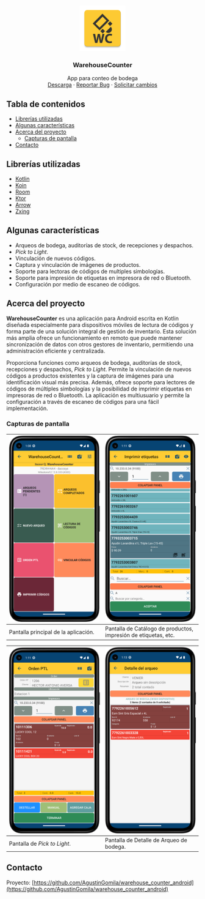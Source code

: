 <br/>
<p align="center">
    <a href="https://github.com/AgustinGomila/warehouse_counter_android">
    <img src="logo.png" alt="Logo" width="120"   height="120" />
    </a>

<h3 align="center">WarehouseCounter</h3>
<p align="center">
App para conteo de bodega
<br/>
<a href="http://resources.dacosys.com/Warehouse_Counter/Milestone12/installers/android/warehouseCounter-release.apk">
Descarga</a>
·
<a href="https://github.com/AgustinGomila/warehouse_counter_android/issues">Reportar Bug</a>
·
<a href="https://github.com/AgustinGomila/warehouse_counter_android/issues">Solicitar cambios</a>
</p>
</p>

<!-- TABLE OF CONTENTS -->

## Tabla de contenidos

* [Librerías utilizadas](#librerías-utilizadas)
* [Algunas características](#algunas-características)
* [Acerca del proyecto](#acerca-del-proyecto)
    * [Capturas de pantalla](#capturas-de-pantalla)
* [Contacto](#contacto)

## Librerías utilizadas

* [Kotlin](https://kotlinlang.org/)
* [Koin](https://github.com/InsertKoinIO/koin)
* [Room](https://android.googlesource.com/platform/frameworks/support/+/androidx-master-dev/room)
* [Ktor](https://github.com/ktorio/ktor)
* [Arrow](https://github.com/arrow-kt/arrow)
* [Zxing](https://github.com/journeyapps/zxing-android-embedded)

## Algunas características

+ Arqueos de bodega, auditorías de stock, de recepciones y despachos.
+ *Pick to Light*.
+ Vinculación de nuevos códigos.
+ Captura y vinculación de imágenes de productos.
+ Soporte para lectoras de códigos de multiples simbologías.
+ Soporte para impresión de etiquetas en impresora de red o Bluetooth.
+ Configuración por medio de escaneo de códigos.

## Acerca del proyecto

**WarehouseCounter** es una aplicación para Android escrita en Kotlin diseñada especialmente para dispositivos móviles
de lectura de códigos y forma parte de una solución integral de gestión de inventario.
Esta solución más amplia ofrece un funcionamiento en remoto que puede mantener sincronización de datos con otros
gestores de inventario, permitiendo una administración eficiente y centralizada.

Proporciona funciones como arqueos de bodega, auditorías de stock, recepciones y despachos, *Pick to Light*.
Permite la vinculación de nuevos códigos a productos existentes y la captura de imágenes para una identificación visual
más precisa.
Además, ofrece soporte para lectores de códigos de múltiples simbologías y la posibilidad de imprimir etiquetas en
impresoras de red o Bluetooth.
La aplicación es multiusuario y permite la configuración a través de escaneo de códigos para una fácil implementación.

### Capturas de pantalla

| <img src="/screenshots/wc_capture1.png" alt="WarehouseCounter Screenshot" width="300"/> | <img src="/screenshots/wc_capture2.png" alt="WarehouseCounter Screenshot" width="300"/> |
|-----------------------------------------------------------------------------------------|-----------------------------------------------------------------------------------------|
| Pantalla principal de la aplicación.                                                    | Pantalla de Catálogo de productos, <br/>impresión de etiquetas, etc.                    |

| <img src="/screenshots/wc_capture3.png" alt="WarehouseCounter Screenshot" width="300"/> | <img src="/screenshots/wc_capture4.png" alt="WarehouseCounter Screenshot" width="300"/> |
|-----------------------------------------------------------------------------------------|-----------------------------------------------------------------------------------------|
| Pantalla de *Pick to Light*.                                                            | Pantalla de Detalle de Arqueo de bodega.                                                |

## Contacto

Proyecto: [https://github.com/AgustinGomila/warehouse_counter_android](https://github.com/AgustinGomila/warehouse_counter_android)

